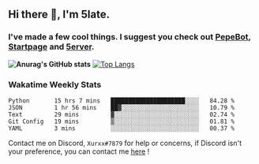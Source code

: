 ## Hi there 👋, I'm 5late.
### I've made a few cool things. I suggest you check out [PepeBot](https://github.com/5late/Pepe-Bot), [Startpage](https://github.com/5late/startpage) and [5erver](https://github.com/5late/5erver). 
**![Anurag's GitHub stats](https://github-readme-stats.vercel.app/api?username=5late&count_private=true&show_icons=true&theme=tokyonight)**
[![Top Langs](https://github-readme-stats.vercel.app/api/top-langs/?username=5late&theme=ayu-mirage)](https://github.com/anuraghazra/github-readme-stats)

### Wakatime Weekly Stats

<!--START_SECTION:waka-->
```text
Python       15 hrs 7 mins   █████████████████████░░░░   84.28 % 
JSON         1 hr 56 mins    ██▓░░░░░░░░░░░░░░░░░░░░░░   10.79 % 
Text         29 mins         ▓░░░░░░░░░░░░░░░░░░░░░░░░   02.74 % 
Git Config   19 mins         ▒░░░░░░░░░░░░░░░░░░░░░░░░   01.81 % 
YAML         3 mins          ░░░░░░░░░░░░░░░░░░░░░░░░░   00.37 % 
```
<!--END_SECTION:waka-->

Contact me on Discord, ``Xurxx#7879`` for help or concerns, if Discord isn't your preference, you can contact me [here](https://github.com/5late/5late/issues) !
